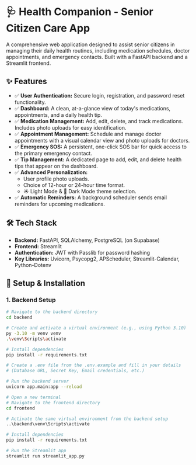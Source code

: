 # 🩺 Health Companion - Senior Citizen Care App

A comprehensive web application designed to assist senior citizens in managing their daily health routines, including medication schedules, doctor appointments, and emergency contacts. Built with a FastAPI backend and a Streamlit frontend.

## ✨ Features

- ✅ **User Authentication:** Secure login, registration, and password reset functionality.
- ✅ **Dashboard:** A clean, at-a-glance view of today's medications, appointments, and a daily health tip.
- ✅ **Medication Management:** Add, edit, delete, and track medications. Includes photo uploads for easy identification.
- ✅ **Appointment Management:** Schedule and manage doctor appointments with a visual calendar view and photo uploads for doctors.
- ✅ **Emergency SOS:** A persistent, one-click SOS bar for quick access to the primary emergency contact.
- ✅ **Tip Management:** A dedicated page to add, edit, and delete health tips that appear on the dashboard.
- ✅ **Advanced Personalization:**
    - User profile photo uploads.
    - Choice of 12-hour or 24-hour time format.
    - ☀️ Light Mode & 🌙 Dark Mode theme selection.
- ✅ **Automatic Reminders:** A background scheduler sends email reminders for upcoming medications.

## 🛠️ Tech Stack

- **Backend:** FastAPI, SQLAlchemy, PostgreSQL (on Supabase)
- **Frontend:** Streamlit
- **Authentication:** JWT with Passlib for password hashing
- **Key Libraries:** Uvicorn, Psycopg2, APScheduler, Streamlit-Calendar, Python-Dotenv

## 🚀 Setup & Installation

### 1. Backend Setup

```bash
# Navigate to the backend directory
cd backend

# Create and activate a virtual environment (e.g., using Python 3.10)
py -3.10 -m venv venv
.\venv\Scripts\activate

# Install dependencies
pip install -r requirements.txt

# Create a .env file from the .env.example and fill in your details
# (Database URL, Secret Key, Email credentials, etc.)

# Run the backend server
uvicorn app.main:app --reload

# Open a new terminal
# Navigate to the frontend directory
cd frontend

# Activate the same virtual environment from the backend setup
..\backend\venv\Scripts\activate

# Install dependencies
pip install -r requirements.txt

# Run the Streamlit app
streamlit run streamlit_app.py